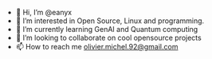 - 👋 Hi, I’m @eanyx
- 👀 I’m interested in Open Source, Linux and programming.
- 🌱 I’m currently learning GenAI and Quantum computing
- 💞️ I’m looking to collaborate on cool opensource projects
- 📫 How to reach me olivier.michel.92@gmail.com

<!---
eanyx/eanyx is a ✨ special ✨ repository because its `README.md` (this file) appears on your GitHub profile.
You can click the Preview link to take a look at your changes.
--->
